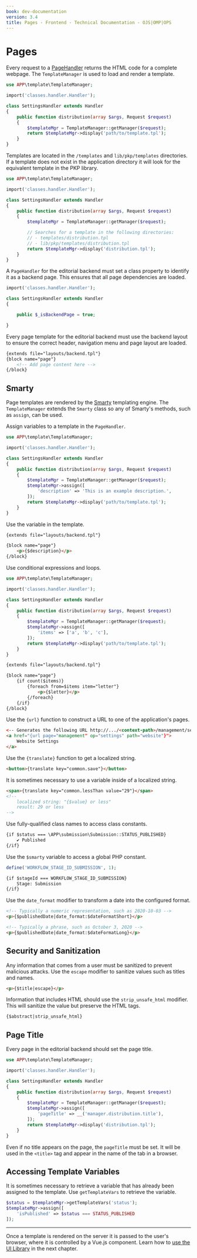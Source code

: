 ```yaml
---
book: dev-documentation
version: 3.4
title: Pages - Frontend - Technical Documentation - OJS|OMP|OPS
---
```


# Pages

Every request to a [PageHandler](./architecture-handlers#page-handlers) returns the HTML code for a complete webpage. The `TemplateManager` is used to load and render a template.

```php
use APP\template\TemplateManager;

import('classes.handler.Handler');

class SettingsHandler extends Handler
{
    public function distribution(array $args, Request $request)
    {
        $templateMgr = TemplateManager::getManager($request);
        return $templateMgr->display('path/to/template.tpl');
    }
}
```

Templates are located in the `/templates` and `lib/pkp/templates` directories. If a template does not exist in the application directory it will look for the equivalent template in the PKP library.

```php
use APP\template\TemplateManager;

import('classes.handler.Handler');

class SettingsHandler extends Handler
{
    public function distribution(array $args, Request $request)
    {
        $templateMgr = TemplateManager::getManager($request);

        // Searches for a template in the following directories:
        // - templates/distribution.tpl
        // - lib/pkp/templates/distribution.tpl
        return $templateMgr->display('distribution.tpl');
    }
}
```

A `PageHandler` for the editorial backend must set a class property to identify it as a backend page. This ensures that all page dependencies are loaded.


```php
import('classes.handler.Handler');

class SettingsHandler extends Handler
{

    public $_isBackendPage = true;

}
```

Every page template for the editorial backend must use the backend layout to ensure the correct header, navigation menu and page layout are loaded.

```html
{extends file="layouts/backend.tpl"}
{block name="page"}
    <!-- Add page content here -->
{/block}
```

## Smarty

Page templates are rendered by the [Smarty](https://www.smarty.net/) templating engine. The `TemplateManager` extends the `Smarty` class so any of Smarty's methods, such as `assign`, can be used.

Assign variables to a template in the `PageHandler`.

```php
use APP\template\TemplateManager;

import('classes.handler.Handler');

class SettingsHandler extends Handler
{
    public function distribution(array $args, Request $request)
    {
        $templateMgr = TemplateManager::getManager($request);
        $templateMgr->assign([
            'description' => 'This is an example description.',
        ]);
        return $templateMgr->display('path/to/template.tpl');
    }
}
```

Use the variable in the template.

```html
{extends file="layouts/backend.tpl"}

{block name="page"}
    <p>{$description}</p>
{/block}
```

Use conditional expressions and loops.

```php
use APP\template\TemplateManager;

import('classes.handler.Handler');

class SettingsHandler extends Handler
{
    public function distribution(array $args, Request $request)
    {
        $templateMgr = TemplateManager::getManager($request);
        $templateMgr->assign([
            'items' => ['a', 'b', 'c'],
        ]);
        return $templateMgr->display('path/to/template.tpl');
    }
}
```

```html
{extends file="layouts/backend.tpl"}

{block name="page"}
    {if count($items)}
        {foreach from=$items item="letter"}
            <p>{$letter}</p>
        {/foreach}
    {/if}
{/block}
```

Use the `{url}` function to construct a URL to one of the application's pages.

```html
<-- Generates the following URL http://.../<context-path>/management/settings/website -->
<a href="{url page="management" op="settings" path="website"}">
    Website Settings
</a>
```

Use the `{translate}` function to get a localized string.

```html
<button>{translate key="common.save"}</button>
```

It is sometimes necessary to use a variable inside of a localized string.

```html
<span>{translate key="common.lessThan value="29"}</span>
<!--
    localized string: "{$value} or less"
    result: 29 or less
-->
```

Use fully-qualified class names to access class constants.

```html
{if $status === \APP\submission\Submission::STATUS_PUBLISHED}
    ✔ Published
{/if}
```

Use the `$smarty` variable to access a global PHP constant.

```php
define('WORKFLOW_STAGE_ID_SUBMISSION', 1);
```
```html
{if $stageId === WORKFLOW_STAGE_ID_SUBMISSION}
    Stage: Submission
{/if}
```

Use the `date_format` modifier to transform a date into the configured format.

```html
<!-- Typically a numeric representation, such as 2020-10-03 -->
<p>{$publishedDate|date_format:$dateFormatShort}</p>

<!-- Typically a phrase, such as October 3, 2020 -->
<p>{$publishedDate|date_format:$dateFormatLong}</p>
```

## Security and Sanitization

Any information that comes from a user must be sanitized to prevent malicious attacks. Use the `escape` modifier to sanitize values such as titles and names.

```html
<p>{$title|escape}</p>
```

Information that includes HTML should use the `strip_unsafe_html` modifier. This will sanitize the value but preserve the HTML tags.

```html
{$abstract|strip_unsafe_html}
```

## Page Title

Every page in the editorial backend should set the page title.

```php
use APP\template\TemplateManager;

import('classes.handler.Handler');

class SettingsHandler extends Handler
{
    public function distribution(array $args, Request $request)
    {
        $templateMgr = TemplateManager::getManager($request);
        $templateMgr->assign([
            'pageTitle' => __('manager.distribution.title'),
        ]);
        return $templateMgr->display('distribution.tpl');
    }
}
```

Even if no title appears on the page, the `pageTitle` must be set. It will be used in the `<title>` tag and appear in the name of the tab in a browser.

## Accessing Template Variables

It is sometimes necessary to retrieve a variable that has already been assigned to the template. Use `getTemplateVars` to retrieve the variable.

```php
$status = $templateMgr->getTemplateVars('status');
$templateMgr->assign([
    'isPublished' => $status === STATUS_PUBLISHED
]);
```

---

Once a template is rendered on the server it is passed to the user's browser, where it is controlled by a Vue.js component. Learn how to [use the UI Library](./frontend-ui-library) in the next chapter.
